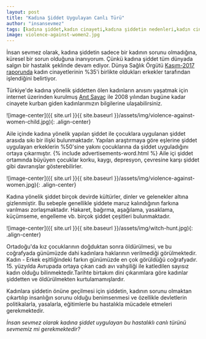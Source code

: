 ```yaml
---
layout: post
title: "Kadına Şiddet Uygulayan Canlı Türü"
author: "insansevmez"
tags: [kadına şiddet,kadın cinayeti,kadına şiddetin nedenleri,kadın cinayetleri sayaç,anıt sayaç,cadı avı,insansevmez]
image: violence-against-women2.jpg
---
```


İnsan sevmez olarak, kadına şiddetin sadece bir kadının sorunu olmadığına, küresel bir sorun olduğuna inanıyorum. Çünkü kadına şiddet tüm dünyada salgın bir hastalık şeklinde devam ediyor. Dünya Sağlık Örgütü [Kasım-2017 raporunda](http://www.who.int/mediacentre/factsheets/fs239/en/) kadın cinayetlerinin %35'i birlikte oldukları erkekler tarafından işlendiğini belirtiyor.

Türkiye'de kadına yönelik şiddetten ölen kadınların anısını yaşatmak için internet üzerinden kurulmuş [Anıt Sayaç](http://anitsayac.com/?year=2017) ile 2008 yılından bugüne kadar cinayete kurban giden kadınlarımızın bilgilerine ulaşabilirsiniz. 

![image-center]({{ site.url }}{{ site.baseurl }}/assets/img/violence-against-women-child.jpg){: .align-center}

Aile içinde kadına yönelik yapılan şiddet ile çocuklara uygulanan şiddet arasıda sıkı bir ilişki bulunmaktadır. Yapılan araştırmaya göre eşlerine şiddet uygulayan erkeklerin %50'sine yakını çocuklarına da şiddet uyguladığını ortaya çıkarmıştır. {% include advertisements-word.html %} Aile içi şiddet ortamında büyüyen çocuklar korku, kaygı, depresyon, çevresine karşı şiddet gibi davranışlar gösterebilirler.

![image-center]({{ site.url }}{{ site.baseurl }}/assets/img/violence-against-women.jpg){: .align-center}

Kadına yönelik şiddet birçok devirde kültürler, dinler ve gelenekler altına gizlenmiştir. Bu sebeple genellikle şiddete maruz kalındığının farkına varılması zorlaşmaktadır. Hakaret, bağırma, aşağılama, yasaklama, küçümseme, engelleme vb. birçok şiddet çeşitleri bulunmaktadır.

![image-center]({{ site.url }}{{ site.baseurl }}/assets/img/witch-hunt.jpg){: .align-center}

Ortadoğu'da kız çocuklarının doğduktan sonra öldürülmesi, ve bu coğrafyada günümüzde dahi kadınlara haklarının verilmediği görülmektedir. Kadın - Erkek eşitliğindeki farkın günümüzde en çok görüldüğü coğrafyadır. 15. yüzyılda Avrupada ortaya çıkan cadı avı vahşiliği ile katledilen sayısız kadın olduğu bilinmektedir.Tarihte birtakım dini çıkarımlara göre kadınlar şiddetten ve öldürülmekten kurtulamamışlardır.

Kadınlara şiddetin önüne geçilmesi için şiddetin, kadının sorunu olmaktan çıkartılıp insanlığın sorunu olduğu benimsenmesi ve özellikle devletlerin politikalarla, yasalarla, eğitimlerle bu hastalıkla mücadele etmeleri gerekmektedir. 

*İnsan sevmez olarak kadına şiddet uygulayan bu hastalıklı canlı türünü sevmemiz mi gerekmektedir?*   